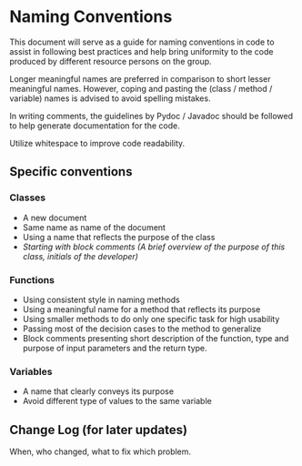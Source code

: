 # Naming Conventions

This document will serve as a guide for naming conventions in code to assist in following best practices and help bring uniformity to the code produced by different resource persons on the group.

Longer meaningful names are preferred in comparison to short lesser meaningful names. However, coping and pasting the (class / method / variable) names is advised to avoid spelling mistakes.

In writing comments, the guidelines by Pydoc / Javadoc should be followed to help generate documentation for the code.

Utilize whitespace to improve code readability.

## Specific conventions

### Classes

- A new document
- Same name as name of the document
- Using a name that reflects the purpose of the class
- *Starting with block comments (A brief overview of the purpose of this class, initials of the developer)*

### Functions

- Using consistent style in naming methods
- Using a meaningful name for a method that reflects its purpose
- Using smaller methods to do only one specific task for high usability
- Passing most of the decision cases to the method to generalize
- Block comments presenting short description of the function, type and purpose of input parameters and the return type.  

### Variables

- A name that clearly conveys its purpose
- Avoid different type of values to the same variable

## Change Log (for later updates)

When, who changed, what to fix which problem.
